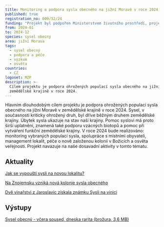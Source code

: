 ```yaml
---
title: Monitoring a podpora sysla obecného na jižní Moravě v roce 2024
published: true
registration_no: 009/32/24
funding: "Projekt byl podpořen Ministerstvem životního prostředí, projekt nemusí vyjadřovat stanoviska MŽP.\r\n\n\r\n\nProgram na podporu projektů nestátních neziskových organizací pro rok 2024 - Podprogram A"
from: 2024-01
to: 2024-12
species: sysel obecný
area: jižní Morava
tags:
  - sysel obecný
  - podpora a péče
  - výzkum
  - osvěta
countries:
  - CZ
logoset: MZP
description: >-
  Cílem projektu je podpora ohrožených populací sysla obecného na jižní Moravě v
  zemědělské krajině v roce 2024.
---
```

Hlavním dlouhodobým cílem projektu je podpora ohrožených populací sysla obecného na jižní Moravě v zemědělské krajině v roce 2024. Sysel, v současnosti kriticky ohrožený druh, byl dříve běžným druhem zemědělské krajiny. Úbytek sysla ukazuje na stav naší krajiny. Pomoc syslovi má proto širší uplatnění, znamená také podporu vzácných biotopů a pomoc při vytváření funkční zemědělské krajiny. V roce 2024 bude realizováno: monitoring vybraných populací sysla, spolupráce s místními obyvateli, management lokalit, péče o nově založenou kolonii v Božicích a osvěta veřejnosti. Projekt navazuje na naše dosavadní aktivity v tomto tématu.

## Aktuality

[Jak se vypouští sysli na novou lokalitu?](https://www.syslinavinici.cz/news/jak-se-vypou%C5%A1t%C3%AD-sysli-na-novou-lokalitu)

[Na Znojemsku vzniká nová kolonie sysla obecného](https://www.alkawildlife.eu/news/na-znojemsku-vznik%C3%A1-nov%C3%A1-kolonie-sysla-obecn%C3%A9ho)

[Dvě vinařství z Jaroslavic získala známku Sysli na vinici](https://www.alkawildlife.eu/news/dv%C4%9B-vina%C5%99stv%C3%AD-z-jaroslavic-z%C3%ADskala-zn%C3%A1mku-sysli-na-vinici)

## Výstupy

[Sysel obecný - včera soused, dneska rarita (brožura, 3,6 MB)](/media/2024/ALKA_brozura_sysel_2024_web.pdf/)
